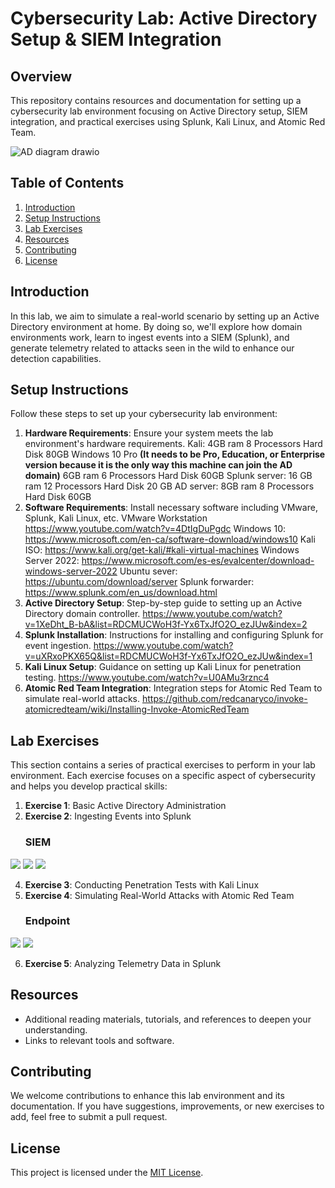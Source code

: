 # Cybersecurity Lab: Active Directory Setup & SIEM Integration

## Overview
This repository contains resources and documentation for setting up a cybersecurity lab environment focusing on Active Directory setup, SIEM integration, and practical exercises using Splunk, Kali Linux, and Atomic Red Team.

![AD diagram drawio](https://github.com/lmlsebaslml/Active-Directory-Setup-SIEM-Integration/assets/84816463/ff452708-cc12-472f-8a68-4a4b5a81ffb1)


## Table of Contents
1. [Introduction](#introduction)
2. [Setup Instructions](#setup-instructions)
3. [Lab Exercises](#lab-exercises)
4. [Resources](#resources)
5. [Contributing](#contributing)
6. [License](#license)

## Introduction
In this lab, we aim to simulate a real-world scenario by setting up an Active Directory environment at home. By doing so, we'll explore how domain environments work, learn to ingest events into a SIEM (Splunk), and generate telemetry related to attacks seen in the wild to enhance our detection capabilities.

## Setup Instructions
Follow these steps to set up your cybersecurity lab environment:

1. **Hardware Requirements**: Ensure your system meets the lab environment's hardware requirements.
   Kali:
      4GB ram
      8 Processors
      Hard Disk 80GB
   Windows 10 Pro **(It needs to be Pro, Education, or Enterprise version because it is the only way this machine can join the AD domain)**
      6GB ram
      6 Processors
      Hard Disk 60GB
   Splunk server:
      16 GB ram
      12 Processors
      Hard Disk 20 GB
   AD server:
      8GB ram
      8 Processors
      Hard Disk 60GB
3. **Software Requirements**: Install necessary software including VMware, Splunk, Kali Linux, etc.
   VMware Workstation
      https://www.youtube.com/watch?v=4DtIgDuPgdc
    Windows 10:
      https://www.microsoft.com/en-ca/software-download/windows10
   Kali ISO:
      https://www.kali.org/get-kali/#kali-virtual-machines
   Windows Server 2022:
      https://www.microsoft.com/es-es/evalcenter/download-windows-server-2022
   Ubuntu sever:
      https://ubuntu.com/download/server
   Splunk forwarder:
      https://www.splunk.com/en_us/download.html
5. **Active Directory Setup**: Step-by-step guide to setting up an Active Directory domain controller.
      https://www.youtube.com/watch?v=1XeDht_B-bA&list=RDCMUCWoH3f-Yx6TxJfO2O_ezJUw&index=2
6. **Splunk Installation**: Instructions for installing and configuring Splunk for event ingestion.
      https://www.youtube.com/watch?v=uXRxoPKX65Q&list=RDCMUCWoH3f-Yx6TxJfO2O_ezJUw&index=1
7. **Kali Linux Setup**: Guidance on setting up Kali Linux for penetration testing.
     https://www.youtube.com/watch?v=U0AMu3rznc4 
8. **Atomic Red Team Integration**: Integration steps for Atomic Red Team to simulate real-world attacks.
     https://github.com/redcanaryco/invoke-atomicredteam/wiki/Installing-Invoke-AtomicRedTeam 

## Lab Exercises
This section contains a series of practical exercises to perform in your lab environment. Each exercise focuses on a specific aspect of cybersecurity and helps you develop practical skills:

1. **Exercise 1**: Basic Active Directory Administration
2. **Exercise 2**: Ingesting Events into Splunk
   ### SIEM
<div>
    <img src="https://img.shields.io/badge/-Microsoft_Sentinel-0078D4?&style=for-the-badge&logo=Microsoft&logoColor=white" />
    <img src="https://img.shields.io/badge/-Splunk-000000?&style=for-the-badge&logo=Splunk&logoColor=white" />
    <img src="https://img.shields.io/badge/-Elastic-005571?&style=for-the-badge&logo=Elastic&logoColor=white" />
</div>

4. **Exercise 3**: Conducting Penetration Tests with Kali Linux
5. **Exercise 4**: Simulating Real-World Attacks with Atomic Red Team
   ### Endpoint
<div>
    <img src="https://img.shields.io/badge/-Microsoft_Defender_for_Endpoint-00A4EF?&style=for-the-badge&logo=Microsoft&logoColor=white" />
    <img src="https://img.shields.io/badge/-Velociraptor-4B275F?&style=for-the-badge&logo=Velociraptor&logoColor=white" />
</div>


6. **Exercise 5**: Analyzing Telemetry Data in Splunk

## Resources
- Additional reading materials, tutorials, and references to deepen your understanding.
- Links to relevant tools and software.

## Contributing
We welcome contributions to enhance this lab environment and its documentation. If you have suggestions, improvements, or new exercises to add, feel free to submit a pull request.

## License
This project is licensed under the [MIT License](LICENSE).
